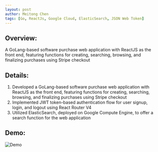 ```yaml
---
layout: post
author: Meitong Chen
tags: [Go, ReactJs, Google Cloud, ElasticSearch, JSON Web Token]
---
```


## Overview:
A GoLang-based software purchase web application with ReactJS as the front end, featuring functions for creating, searching, browsing, and finalizing purchases using Stripe checkout

## Details:
1. Developed a GoLang-based software purchase web application with ReactJS as the front end, featuring functions for creating, searching, browsing, and finalizing purchases using Stripe checkout
2. Implemented JWT token-based authentication flow for user signup, login, and logout using React Router V4
3. Utilized ElasticSearch, deployed on Google Compute Engine, to offer a search function for the web application


## Demo:
![Demo](/assets/images/project/FindApps.gif)
